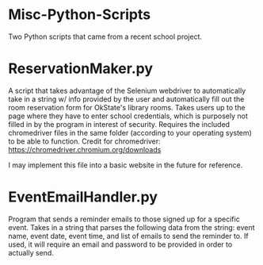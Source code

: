 # Misc-Python-Scripts
Two Python scripts that came from a recent school project.

# ReservationMaker.py
A script that takes advantage of the Selenium webdriver to automatically take in a string w/ info provided by the user and automatically fill out the room reservation form for OkState's library rooms. Takes users up to the page where they have to enter school credentials, which is purposely not filled in by the program in interest of security. Requires the included chromedriver files in the same folder (according to your operating system) to be able to function. 
Credit for chromedriver:
https://chromedriver.chromium.org/downloads

I may implement this file into a basic website in the future for reference.

# EventEmailHandler.py
Program that sends a reminder emails to those signed up for a specific event. Takes in a string that parses the following data from the string: event name, event date, event time, and list of emails to send the reminder to. If used, it will require an email and password to be provided in order to actually send.

